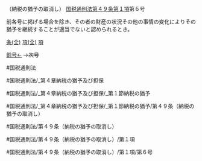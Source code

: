 （納税の猶予の取消し）
[国税通則法第４９条第１項](国税通則法＿＿＿＿＿第４９条第１項)第６号

前各号に掲げる場合を除き、その者の財産の状況その他の事情の変化によりその猶予を継続することが適当でないと認められるとき。

[条(全)](国税通則法＿＿＿＿＿第４９条_.md)    [項(全)](国税通則法＿＿＿＿＿第４９条第１項_.md)    [項](国税通則法＿＿＿＿＿第４９条第１項.md)

[前号←](国税通則法＿＿＿＿＿第４９条第１項第５号.md)  ~~→次号~~

#国税通則法

#国税通則法/_第４章納税の猶予及び担保

#国税通則法/_第４章納税の猶予及び担保/_第１節納税の猶予

#国税通則法/_第４章納税の猶予及び担保/_第１節納税の猶予/第４９条（納税の猶予の取消し）

#国税通則法/第４９条（納税の猶予の取消し）

#国税通則法/第４９条（納税の猶予の取消し）/第１項

#国税通則法/第４９条（納税の猶予の取消し）/第１項/第６号

